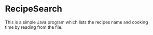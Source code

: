 # RecipeSearch
This is a simple Java program which lists the recipes name and cooking time by reading from the file.
